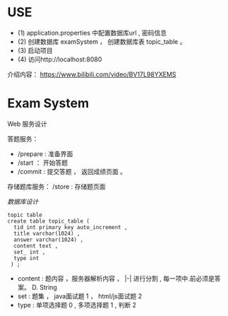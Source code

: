 # USE #

- (1) application.properties 中配置数据库url , 密码信息
- (2) 创建数据库 examSystem ， 创建数据库表 topic_table 。 
- (3) 启动项目
- (4) 访问http://localhost:8080

介绍内容：
https://www.bilibili.com/video/BV17L98YXEMS




# Exam System #
Web 服务设计

答题服务：

- /prepare :  准备界面 
- /start ： 开始答题
- /commit :  提交答题 ， 返回成绩页面 。 


存储题库服务：
/store : 存储题页面


*数据库设计*

    topic table
    create table topic_table (
      tid int primary key auto_increment , 
      title varchar(1024) , 
      answer varchar(1024) , 
      content text , 
      set_ int ,
      type int
     ) ; 
  

- content : 题内容 ，服务器解析内容 ， |-| 进行分割 , 每一项中.前必须是答案。 D. String 
- set :  题集 ， java面试题 1 ， html/js面试题 2 
- type : 单项选择题 0 , 多项选择题 1 , 判断 2  
